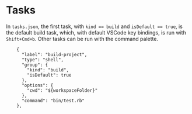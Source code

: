 # Tasks
In `tasks.json`, the first task, with `kind == build` and `isDefault == true`, is the default build task, which, with default VSCode key bindings, is run with
`Shift+Cmd+b`.  Other tasks can be run with the command palette.

```
    {
      "label": "build-project",
      "type": "shell",
      "group": {
        "kind": "build",
        "isDefault": true
      },
      "options": {
        "cwd": "${workspaceFolder}"
      },
      "command": "bin/test.rb"
    },
```
